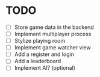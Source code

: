 # TODO

- [ ] Store game data in the backend
- [ ] Implement multiplayer process
- [ ] Stylize playing room
- [ ] Implement game watcher view
- [ ] Add a register and login
- [ ] Add a leaderboard
- [ ] Implement AI? (optional)
